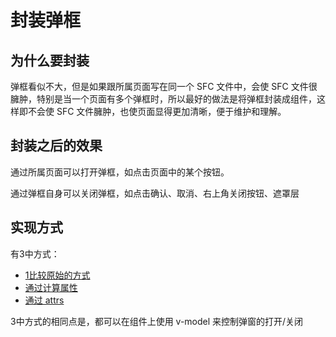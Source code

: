 # 封装弹框

## 为什么要封装
弹框看似不大，但是如果跟所属页面写在同一个 SFC 文件中，会使 SFC 文件很臃肿，特别是当一个页面有多个弹框时，所以最好的做法是将弹框封装成组件，这样即不会使 SFC 文件臃肿，也使页面显得更加清晰，便于维护和理解。

## 封装之后的效果

通过所属页面可以打开弹框，如点击页面中的某个按钮。

通过弹框自身可以关闭弹框，如点击确认、取消、右上角关闭按钮、遮罩层

## 实现方式

有3中方式：
- [1比较原始的方式](1比较原始的方式.md)
- [通过计算属性](2通过计算属性.md)
- [通过 attrs](3通过%20$attrs.md)

3中方式的相同点是，都可以在组件上使用 v-model 来控制弹窗的打开/关闭
